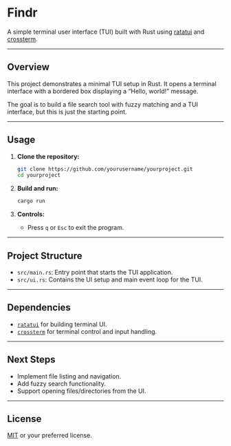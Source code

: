 # Findr

A simple terminal user interface (TUI) built with Rust using [ratatui](https://github.com/tui-rs-revival/ratatui) and [crossterm](https://crates.io/crates/crossterm).

---

## Overview

This project demonstrates a minimal TUI setup in Rust. It opens a terminal interface with a bordered box displaying a “Hello, world!” message.

The goal is to build a file search tool with fuzzy matching and a TUI interface, but this is just the starting point.

---

## Usage

1. **Clone the repository:**

   ```bash
   git clone https://github.com/yourusername/yourproject.git
   cd yourproject
   ```

2. **Build and run:**

   ```bash
   cargo run
   ```

3. **Controls:**

   - Press `q` or `Esc` to exit the program.

---

## Project Structure

- `src/main.rs`: Entry point that starts the TUI application.
- `src/ui.rs`: Contains the UI setup and main event loop for the TUI.

---

## Dependencies

- [`ratatui`](https://crates.io/crates/ratatui) for building terminal UI.
- [`crossterm`](https://crates.io/crates/crossterm) for terminal control and input handling.

---

## Next Steps

- Implement file listing and navigation.
- Add fuzzy search functionality.
- Support opening files/directories from the UI.

---

## License

[MIT](LICENSE) or your preferred license.
